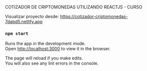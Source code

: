 COTIZADOR DE CRIPTOMONEDAS UTILIZANDO REACTJS - CURSO

Visualizar proyecto desde: https://cotizador-criptomonedas-7dabd5.netlify.app

### `npm start`

Runs the app in the development mode.<br />
Open [http://localhost:3000](http://localhost:3000) to view it in the browser.

The page will reload if you make edits.<br />
You will also see any lint errors in the console.
